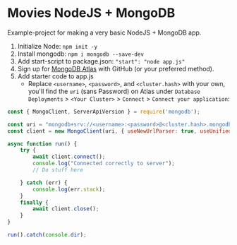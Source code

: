 # Movies NodeJS + MongoDB

Example-project for making a very basic NodeJS + MongoDB app.

1. Initialize Node: `npm init -y`
1. Install mongodb: `npm i mongodb --save-dev`
1. Add start-script to package.json: `"start": "node app.js"`
1. Sign up for [MongoDB Atlas](https://www.mongodb.com/atlas) with GitHub (or your preferred method).
1. Add starter code to app.js
    * Replace `<username>`, `<password>`, and `<cluster.hash>` with your own, you'll find the `uri` (sans Password) on Atlas under `Database Deployments` > `<Your Cluster>` > `Connect` > `Connect your application`:
```js
const { MongoClient, ServerApiVersion } = require('mongodb');

const uri = "mongodb+srv://<username>:<password>@<cluster.hash>.mongodb.net/?retryWrites=true&w=majority";
const client = new MongoClient(uri, { useNewUrlParser: true, useUnifiedTopology: true, serverApi: ServerApiVersion.v1 });

async function run() {
    try {
        await client.connect();
        console.log("Connected correctly to server");
        // Do stuff here

    } catch (err) {
        console.log(err.stack);
    }
    finally {
        await client.close();
    }
}

run().catch(console.dir);
```